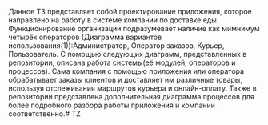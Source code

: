 Данное ТЗ представляет собой проектирование приложения, которое направлено на работу в системе компании по доставке еды. Функционирование организации подразумевает наличие как мимнимум четырёх операторов (Диаграмма вариантов использования(1)):Администратор, Оператор заказов, Курьер, Пользователь. С помощью следующих диаграмм, представленных в репозитории, описана работа системы(её модулей, операторов и процессов). Сама компания с помощью приложения или оператора обрабатывает заказы клиентов и доставляет им различные товары, используя отслеживания маршрутов курьера и онлайн-оплату. Также в репозитории представлена дополнительная диаграмма процессов для более подробного разбора работы приложения и компании соответственно.# TZ
